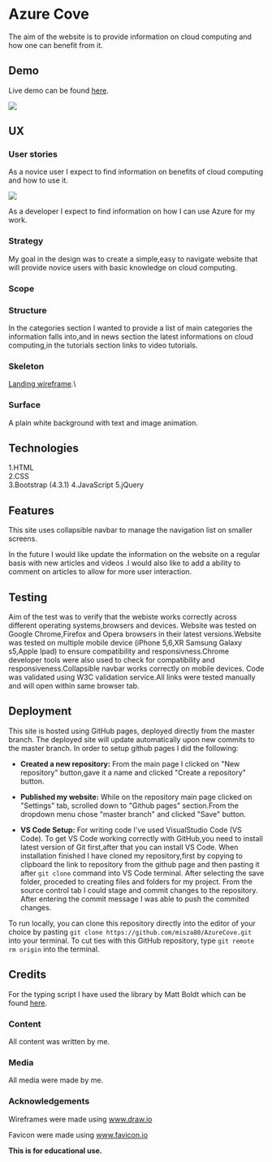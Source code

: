 # Azure Cove

The aim of the website is to provide information on cloud computing and how one can benefit from it.

## Demo

Live demo can be found [here](https://misza80.github.io/AzureCove/).

![](https://github.com/misza80/AzureCove/blob/master/assets/images/thumbnail1.png)

## UX

### User stories

As a novice user I expect to find information on benefits of cloud computing and how to use it.

![](https://github.com/misza80/AzureCOve/blob/master/images/screenshot.png)

As a developer I expect to find information on how I can use Azure for my work.

### Strategy

My goal in the design was to create a simple,easy to navigate website that will provide novice users with basic knowledge on cloud computing.

### Scope

### Structure

In the categories section I wanted to provide a list of main categories the information falls into,and in news section the latest informations on cloud computing,in the tutorials section links to video tutorials.

### Skeleton

[Landing wireframe](https://github.com/misza80/AzureCove/blob/master/wireframes/main.jpg).\

### Surface

A plain white background with text and image animation.

## Technologies

1.HTML\
2.CSS\
3.Bootstrap (4.3.1)
4.JavaScript
5.jQuery

## Features

This site uses collapsible navbar to manage the navigation list on smaller screens.

In the future I would like update the information on the website on a regular basis with new articles and videos .I would also like to add a ability to comment on articles to allow for more user interaction.

## Testing

Aim of the test was to verify that the webiste works correctly across different operating systems,browsers and devices.
Website was tested on Google Chrome,Firefox and Opera browsers in their latest versions.Website was tested on multiple mobile device (iPhone 5,6,XR Samsung Galaxy s5,Apple Ipad) to ensure compatibility and responsivness.Chrome developer tools were also used to check for compatibility and responsiveness.Collapsible navbar works correctly on mobile devices. Code was validated using W3C validation service.All links were tested manually and will open within same browser tab.

## Deployment

This site is hosted using GitHub pages, deployed directly from the master branch. The deployed site will update automatically upon new commits to the master branch.
In order to setup github pages I did the following:

- **Created a new repository:**
  From the main page I clicked on "New repository" button,gave it a name and clicked "Create a repository" button.

- **Published my website:**
  While on the repository main page clicked on "Settings" tab, scrolled down to "Github pages" section.From the dropdown menu chose "master branch" and clicked "Save" button.

- **VS Code Setup:**
  For writing code I've used VisualStudio Code (VS Code).
  To get VS Code working correctly with GitHub,you need to install latest version of Git first,after that you can install VS Code.
  When installation finished I have cloned my repository,first by copying to clipboard the link to repository from the github page and then pasting it after `git clone` command into VS Code terminal.
  After selecting the save folder, proceded to creating files and folders for my project.
  From the source control tab I could stage and commit changes to the repository.
  After entering the commit message I was able to push the commited changes.

To run locally, you can clone this repository directly into the editor of your choice by pasting `git clone https://github.com/misza80/AzureCove.git` into your terminal. To cut ties with this GitHub repository, type `git remote rm origin` into the terminal.

## Credits

For the typing script I have used the library by Matt Boldt which can be found [here](https://github.com/mattboldt/typed.js/).

### Content

All content was written by me.

### Media

All media were made by me.

### Acknowledgements

Wireframes were made using www.draw.io

Favicon were made using www.favicon.io

**This is for educational use.**

